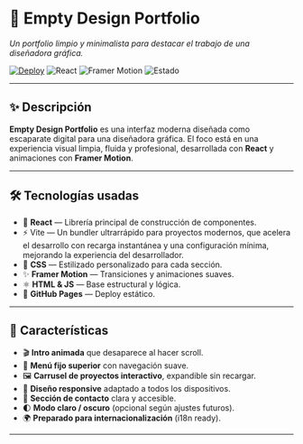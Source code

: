 # 🎨 Empty Design Portfolio

*Un portfolio limpio y minimalista para destacar el trabajo de una diseñadora gráfica.*

[![Deploy](https://img.shields.io/badge/Ver%20online-AQUÍ-61dafb?style=for-the-badge&logo=vercel&logoColor=white)](https://gonzalo-8a.github.io/empty-design-portfolio/)
![React](https://img.shields.io/badge/React-18.x-61dafb?style=for-the-badge&logo=react)
![Framer Motion](https://img.shields.io/badge/Framer--Motion-Animaciones-black?style=for-the-badge&logo=framer)
![Estado](https://img.shields.io/badge/estado-en%20desarrollo-orange?style=for-the-badge)

---

## ✨ Descripción

**Empty Design Portfolio** es una interfaz moderna diseñada como escaparate digital para una diseñadora gráfica. El foco está en una experiencia visual limpia, fluida y profesional, desarrollada con **React** y animaciones con **Framer Motion**.

---

## 🛠️ Tecnologías usadas

- 🧱 **React** — Librería principal de construcción de componentes.
- ⚡ Vite — Un bundler ultrarrápido para proyectos modernos, que acelera el desarrollo con recarga instantánea y una configuración mínima, mejorando la experiencia del desarrollador.
- 💅 **CSS** — Estilizado personalizado para cada sección.
- ✨ **Framer Motion** — Transiciones y animaciones suaves.
- ⚛️ **HTML & JS** — Base estructural y lógica.
- 🚀 **GitHub Pages** — Deploy estático.

---

## 🧩 Características

- 🎬 **Intro animada** que desaparece al hacer scroll.
- 🧭 **Menú fijo superior** con navegación suave.
- 🖼️ **Carrusel de proyectos interactivo**, expandible sin recargar.
- 🎨 **Diseño responsive** adaptado a todos los dispositivos.
- 📩 **Sección de contacto** clara y accesible.
- 🌓 **Modo claro / oscuro** (opcional según ajustes futuros).
- 🌍 **Preparado para internacionalización** (i18n ready).

---
